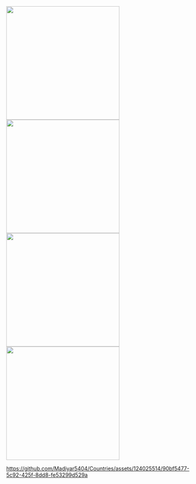 <img src="https://github.com/Madiyar5404/Countries/assets/124025514/dd5a70c4-a96b-4d4a-a7d3-1f16d8349956" width="300">
<img src="https://github.com/Madiyar5404/Countries/assets/124025514/8e2e686b-1782-40d0-8c3a-b342977d2763" width="300">
<img src="https://github.com/Madiyar5404/Countries/assets/124025514/a52f5a19-ef3a-4c2d-9e21-f2cdebb4dfdd " width="300">
<img src="https://github.com/Madiyar5404/Countries/assets/124025514/f6420f7a-4680-4c7f-91e9-3bb8d57ac08e" width="300">

https://github.com/Madiyar5404/Countries/assets/124025514/90bf5477-5c92-425f-8dd8-fe53299d529a

